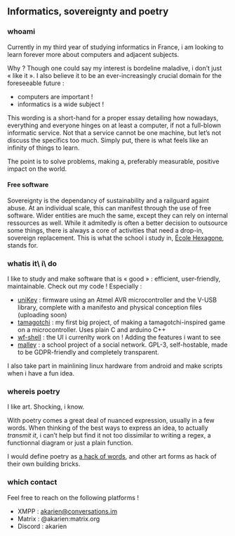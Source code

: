 ## Informatics, sovereignty and poetry

### whoami

Currently in my third year of studying informatics in France, i am looking to learn forever more about computers and adjacent subjects.

Why ? Though one could say my interest is bordeline maladive, i don’t just « like it ». I also believe it to be an ever-increasingly crucial domain for the foreseeable future :
- computers are important !
- informatics is a wide subject !

This wording is a short-hand for a proper essay detailing how nowadays, everything and everyone hinges on at least a computer, if not a full-blown informatic service. Not that a service cannot be one machine, but let’s not discuss the specifics too much.
Simply put, there is what feels like an infinity of things to learn.

The point is to solve problems, making a, preferably measurable, positive impact on the world.

#### Free software

Sovereignty is the dependancy of sustainability and a railguard againt abuse. At an individual scale, this can manifest through the use of free software. Wider entities are much the same, except they can rely on internal ressources as well.
While it admitedly is often a better decision to outsource some things, there is always a core of activities that need a drop-in, sovereign replacement.
This is what the school i study in, [École Hexagone](https://www.ecole-hexagone.com/fr/en/), stands for.

### whatis it\ i\ do

I like to study and make software that is « good » : efficient, user-friendly, maintainable.
Check out my code ! Especially :
- [uniKey](https://github.com/AKArien/uniKey) : firmware using an Atmel AVR microcontroller and the V-USB library, complete with a manifesto and physical conception files (uploading soon)
- [tamagotchi](https://github.com/AKArien/multi-tamagotchi) : my first big project, of making a tamagotchi-inspired game on a microcontroller. Uses plain C and arduino C++
- [wf-shell](https://github.com/AKArien/wf-shell) : the UI i currenlty work on ! Adding the features i want to see
- [malley](https://github.com/AFCMS/malley) : a school project of a social network. GPL-3, self-hostable, made to be GDPR-friendly and completely transparent.

I also take part in mainlining linux hardware from android and make scripts when i have a fun idea.

### whereis poetry

I like art. Shocking, i know.

With poetry comes a great deal of nuanced expression, usually in a few words. When thinking of the best ways to express an idea, to actually *transmit it*, i can’t help but find it not too dissimilar to writing a regex, a functionnal diagram or just a plain function.

I would define poetry as [a hack of words](https://stallman.org/articles/on-hacking.html), and other art forms as hack of their own building bricks.

### which contact

Feel free to reach on the following platforms !
- XMPP : akarien@conversations.im
- Matrix : @akarien:matrix.org
- Discord : akarien

<!--

**AKArien/AKArien** is a ✨ _special_ ✨ repository because its `README.md` (this file) appears on your GitHub profile.

Here are some ideas to get you started:

- 🔭 I’m currently working on ...
- 🌱 I’m currently learning ...
- 👯 I’m looking to collaborate on ...
- 🤔 I’m looking for help with ...
- 💬 Ask me about ...
- 📫 How to reach me: ...
- 😄 Pronouns: ...
- ⚡ Fun fact: ...
-->
